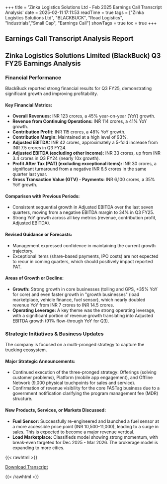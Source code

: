+++
title = 'Zinka Logistics Solutions Ltd - Feb 2025 Earnings Call Transcript Analysis'
date = 2025-02-11 17:11:53
readTime = true
tags = ["Zinka Logistics Solutions Ltd", "BLACKBUCK", "Road Logistics", "Industrials","Small Cap", "Earnings Call"]
showTags = true
toc = true
+++



## Earnings Call Transcript Analysis Report
## Zinka Logistics Solutions Limited (BlackBuck) Q3 FY25 Earnings Analysis

### Financial Performance

BlackBuck reported strong financial results for Q3 FY25, demonstrating significant growth and improving profitability.

#### Key Financial Metrics:

*   **Overall Revenues:** INR 123 crores, a 45% year-on-year (YoY) growth.
*   **Revenue from Continuing Operations:** INR 114 crores, a 41% YoY growth.
*   **Contribution Profit:** INR 115 crores, a 48% YoY growth.
*   **Contribution Margin:** Maintained at a high level of 93%.
*   **Adjusted EBITDA:** INR 42 crores, approximately a 5-fold increase from INR 7.5 crores in Q3 FY24.
*   **Adjusted EBITDA (excluding other income):** INR 33 crores, up from INR 3.4 crores in Q3 FY24 (nearly 10x growth).
*   **Profit After Tax (PAT) (excluding exceptional items):** INR 30 crores, a significant turnaround from a negative INR 6.5 crores in the same quarter last year.
*   **Gross Transaction Value (GTV) - Payments:** INR 6,100 crores, a 35% YoY growth.

#### Comparison with Previous Periods:

*   Consistent sequential growth in Adjusted EBITDA over the last seven quarters, moving from a negative EBITDA margin to 34% in Q3 FY25.
*   Strong YoY growth across all key metrics (revenue, contribution profit, Adjusted EBITDA).

#### Revised Guidance or Forecasts:

*   Management expressed confidence in maintaining the current growth trajectory.
*   Exceptional items (share-based payments, IPO costs) are not expected to recur in coming quarters, which should positively impact reported PAT.

#### Areas of Growth or Decline:

*   **Growth:** Strong growth in core businesses (tolling and GPS, +35% YoY for core) and even faster growth in "growth businesses" (load marketplace, vehicle finance, fuel sensor), which nearly doubled revenue YoY from INR 7 crores to INR 14.5 crores.
*   **Operating Leverage:** A key theme was the strong operating leverage, with a significant portion of revenue growth translating into Adjusted EBITDA growth (91% flow-through YoY for Q3).

### Strategic Initiatives & Business Updates

The company is focused on a multi-pronged strategy to capture the trucking ecosystem.

#### Major Strategic Announcements:

*   Continued execution of the three-pronged strategy: Offerings (solving customer problems), Platform (mobile app engagement), and Offline Network (9,000 physical touchpoints for sales and service).
*   Confirmation of revenue visibility for the core FASTag business due to a government notification clarifying the program management fee (MDR) structure.

#### New Products, Services, or Markets Discussed:

*   **Fuel Sensor:** Successfully re-engineered and launched a fuel sensor at a more accessible price point (INR 10,500-11,000), leading to a surge in sales. This is expected to become a major revenue vertical.
*   **Load Marketplace:** Classifieds model showing strong momentum, with break-even targeted for Dec 2025 - Mar 2026. The brokerage model is expanding to more cities.



{{< rawhtml >}}

<div class="button-container">    
    <a href="https://www.bseindia.com/stockinfo/AnnPdfOpen.aspx?Pname=08d3e2ff-d11f-40e2-b258-95b3dcde19b7.pdf" target="_blank" class="report-button">
      <i class="fas fa-file-pdf"></i> Download Transcript
    </a>
</div>
    
{{< /rawhtml >}}
